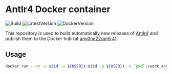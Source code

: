 # Antlr4 Docker container

![Build](https://github.com/Any0ne22/antlr4-docker/actions/workflows/docker-image.yml/badge.svg)
![LatestVersion](https://img.shields.io/github/v/tag/Any0ne22/antlr4-docker?label=Latest%20version)
![DockerVersion](https://img.shields.io/docker/v/any0ne22/antlr4?label=docker%20version)

This repository is used to build automatically new releases of [Antlr4](https://github.com/antlr/antlr4/) and publish them to the Docker hub (at [any0ne22/antlr4](https://hub.docker.com/r/any0ne22/antlr4)).

## Usage

```bash
docker run --rm -u $(id -u ${USER}):$(id -g ${USER}) -v `pwd`:/work any0ne/antlr4:latest java -Xmx500M -cp /usr/local/lib/antlr4-tool.jar org.antlr.v4.Tool -o src/ -Dlanguage=Java grammar.g4
```

